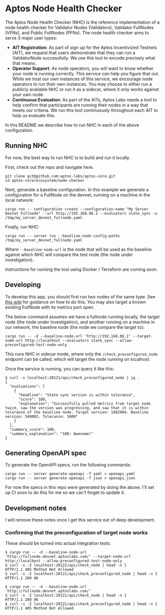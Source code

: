 # Aptos Node Health Checker
The Aptos Node Health Checker (NHC) is the reference implementation of a node health checker for Validator Nodes (Validators), Validator FullNodes (VFNs), and Public FullNodes (PFNs). The node health checker aims to serve 3 major user types:
- **AIT Registration**: As part of sign up for the Aptos Incentivized Testnets (AIT), we request that users demonstrate that they can run a ValidatorNode successfully. We use this tool to encode precisely what that means.
- **Operator Support**: As node operators, you will want to know whether your node is running correctly. This service can help you figure that out. While we host our own instances of this service, we encourage node operators to run their own instances. You may choose to either run a publicly available NHC or run it as a sidecar, where it only works against your own node.
- **Continuous Evaluation**: As part of the AITs, Aptos Labs needs a tool to help confirm that participants are running their nodes in a way that meets our criteria. We run this tool continuously throughout each AIT to help us evaluate this.

In this README we describe how to run NHC in each of the above configuration.

## Running NHC
For now, the best way to run NHC is to build and run it locally.

First, check out the repo and navigate here.
```
git clone git@github.com:aptos-labs/aptos-core.git
cd aptos-core/ecosystem/node-checker
```

Next, generate a baseline configuration. In this example we generate a configuration for a FullNode on the devnet, running on a machine in the local network:
```
cargo run -- configuration create --configuration-name "My Server Devnet Fullnode" --url http://192.168.86.2 --evaluators state_sync -o /tmp/my_server_devnet_fullnode.yaml
```

Finally, run NHC:
```
cargo run -- server run --baseline-node-config-paths /tmp/my_server_devnet_fullnode.yaml
```
Where `--baseline-node-url` is the node that will be used as the baseline against which NHC will compare the test node (the node under investigation).

Instructions for running the tool using Docker / Terraform are coming soon.

## Developing
To develop this app, you should first run two nodes of the same type. See [this wiki](https://aptos.dev/tutorials/full-node/run-a-fullnode) for guidance on how to do this. You may also target a known existing FullNode with its metrics port open.

The below command assumes we have a fullnode running locally, the target node (the node under investigation), and another running on a machine in our network, the baseline node (the node we compare the target to):
```
cargo run -- -d --baseline-node-url 'http://192.168.86.2' --target-node-url http://localhost --evaluators state_sync --allow-preconfigured-test-node-only
```
This runs NHC in sidecar mode, where only the `/check_preconfigured_node` endpoint can be called, which will target the node running on localhost.

Once the service is running, you can query it like this:
```
$ curl -s localhost:20121/api/check_preconfigured_node | jq .
{
  "evaluations": [
    {
      "headline": "State sync version is within tolerance",
      "score": 100,
      "explanation": "Successfully pulled metrics from target node twice, saw the version was progressing, and saw that it is within tolerance of the baseline node. Target version: 1882004. Baseline version: 549003. Tolerance: 1000"
    }
  ],
  "summary_score": 100,
  "summary_explanation": "100: Awesome!"
}
```

## Generating OpenAPI spec
To generate the OpenAPI specs, run the following commands:
```
cargo run -- server generate-openapi -f yaml > openapi.yaml
cargo run -- server generate-openapi -f json > openapi.json
```

For now the specs in this repo were generated by doing the above. I'll set up CI soon to do this for me so we can't forget to update it.

## Development notes
I will remove these notes once I get this service out of deep development.

### Confirming that the preconfiguration of target node works
These should be turned into actual integration tests.

```
$ cargo run -- -d --baseline-node-url 'http://fullnode.devnet.aptoslabs.com/' --target-node-url http://localhost --allow-preconfigured-test-node-only
$ curl -s -I localhost:20121/api/check_node | head -n 1
HTTP/1.1 405 Method Not Allowed
$ curl -s -I localhost:20121/api/check_preconfigured_node | head -n 1
HTTP/1.1 200 OK
```

```
$ cargo run -- -d --baseline-node-url 'http://fullnode.devnet.aptoslabs.com/'
$ curl -s -I localhost:20121/api/check_node | head -n 1
HTTP/1.1 200 OK
$ curl -s -I localhost:20121/api/check_preconfigured_node | head -n 1
HTTP/1.1 405 Method Not Allowed
```
